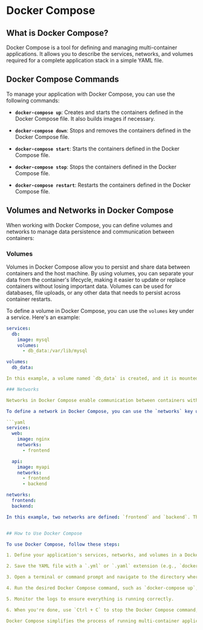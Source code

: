 # Docker Compose

## What is Docker Compose?

Docker Compose is a tool for defining and managing multi-container applications. It allows you to describe the services, networks, and volumes required for a complete application stack in a simple YAML file.

## Docker Compose Commands

To manage your application with Docker Compose, you can use the following commands:

- **`docker-compose up`**: Creates and starts the containers defined in the Docker Compose file. It also builds images if necessary.

- **`docker-compose down`**: Stops and removes the containers defined in the Docker Compose file.

- **`docker-compose start`**: Starts the containers defined in the Docker Compose file.

- **`docker-compose stop`**: Stops the containers defined in the Docker Compose file.

- **`docker-compose restart`**: Restarts the containers defined in the Docker Compose file.

## Volumes and Networks in Docker Compose

When working with Docker Compose, you can define volumes and networks to manage data persistence and communication between containers:

### Volumes

Volumes in Docker Compose allow you to persist and share data between containers and the host machine. By using volumes, you can separate your data from the container's lifecycle, making it easier to update or replace containers without losing important data. Volumes can be used for databases, file uploads, or any other data that needs to persist across container restarts.

To define a volume in Docker Compose, you can use the `volumes` key under a service. Here's an example:

```yaml
services:
  db:
    image: mysql
    volumes:
      - db_data:/var/lib/mysql

volumes:
  db_data:

In this example, a volume named `db_data` is created, and it is mounted to the `/var/lib/mysql` directory inside the db service container.

### Networks

Networks in Docker Compose enable communication between containers within the same application stack. By default, Docker Compose creates a default network for your application, allowing services to communicate with each other using their service names as hostnames. This makes it easy to establish connections between containers without exposing unnecessary ports to the host machine.

To define a network in Docker Compose, you can use the `networks` key under a service. Here's an example:

```yaml
services:
  web:
    image: nginx
    networks:
      - frontend

  api:
    image: myapi
    networks:
      - frontend
      - backend

networks:
  frontend:
  backend:

In this example, two networks are defined: `frontend` and `backend`. The `web` service is connected to the `frontend` network, while the `api` service is connected to both the `frontend` and `backend` networks.


## How to Use Docker Compose

To use Docker Compose, follow these steps:

1. Define your application's services, networks, and volumes in a Docker Compose YAML file.

2. Save the YAML file with a `.yml` or `.yaml` extension (e.g., `docker-compose.yml`).

3. Open a terminal or command prompt and navigate to the directory where the Docker Compose file is located.

4. Run the desired Docker Compose command, such as `docker-compose up`, to start your application.

5. Monitor the logs to ensure everything is running correctly.

6. When you're done, use `Ctrl + C` to stop the Docker Compose command, or run `docker-compose down` to stop and remove the containers.

Docker Compose simplifies the process of running multi-container applications and enables easy management of complex application stacks.
